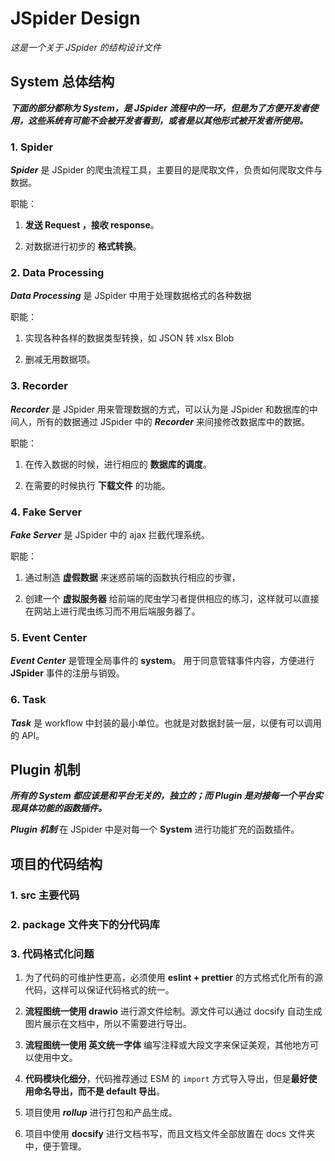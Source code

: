 # JSpider Design

_这是一个关于 JSpider 的结构设计文件_

## System 总体结构

**_下面的部分都称为 System，是 JSpider 流程中的一环，但是为了方便开发者使用，这些系统有可能不会被开发者看到，或者是以其他形式被开发者所使用。_**

### 1. Spider

**_Spider_** 是 JSpider 的爬虫流程工具，主要目的是爬取文件，负责如何爬取文件与数据。

职能：

1. **发送 Request ，接收 response**。

2. 对数据进行初步的 **格式转换**。

### 2. Data Processing

**_Data Processing_** 是 JSpider 中用于处理数据格式的各种数据

职能：

1.  实现各种各样的数据类型转换，如 JSON 转 xlsx Blob

2.  删减无用数据项。

### 3. Recorder

**_Recorder_** 是 JSpider 用来管理数据的方式，可以认为是 JSpider 和数据库的中间人，所有的数据通过 JSpider 中的 **_Recorder_** 来间接修改数据库中的数据。

职能：

1. 在传入数据的时候，进行相应的 **数据库的调度**。

2. 在需要的时候执行 **下载文件** 的功能。

### 4. Fake Server

**_Fake Server_** 是 JSpider 中的 ajax 拦截代理系统。

职能：

1. 通过制造 **虚假数据** 来迷惑前端的函数执行相应的步骤，

2. 创建一个 **虚拟服务器** 给前端的爬虫学习者提供相应的练习，这样就可以直接在网站上进行爬虫练习而不用后端服务器了。

### 5. Event Center

**_Event Center_** 是管理全局事件的 **system**。 用于同意管辖事件内容，方便进行 **JSpider** 事件的注册与销毁。

### 6. Task

**_Task_** 是 workflow 中封装的最小单位。也就是对数据封装一层，以便有可以调用的 API。

## Plugin 机制

**_所有的 System 都应该是和平台无关的，独立的；而 Plugin 是对接每一个平台实现具体功能的函数插件。_**

**_Plugin 机制_** 在 JSpider 中是对每一个 **System** 进行功能扩充的函数插件。

## 项目的代码结构

### 1. src 主要代码

### 2. package 文件夹下的分代码库

### 3. 代码格式化问题

1. 为了代码的可维护性更高，必须使用 **eslint + prettier** 的方式格式化所有的源代码，这样可以保证代码格式的统一。

2. **流程图统一使用 drawio** 进行源文件绘制。源文件可以通过 docsify 自动生成图片展示在文档中，所以不需要进行导出。

3. **流程图统一使用 英文统一字体** 编写注释或大段文字来保证美观，其他地方可以使用中文。

4. **代码模块化细分**，代码推荐通过 ESM 的 `import` 方式导入导出，但是**最好使用命名导出，而不是 default 导出**。

5. 项目使用 **_rollup_** 进行打包和产品生成。

6. 项目中使用 **docsify** 进行文档书写，而且文档文件全部放置在 docs 文件夹中，便于管理。
